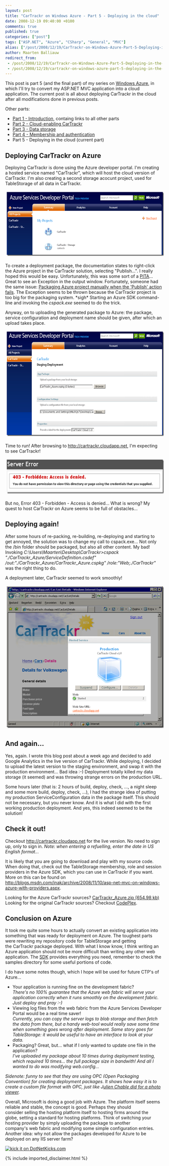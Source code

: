```yaml
---
layout: post
title: "CarTrackr on Windows Azure - Part 5 - Deploying in the cloud"
date: 2008-12-19 09:40:00 +0100
comments: true
published: true
categories: ["post"]
tags: ["ASP.NET", "Azure", "CSharp", "General", "MVC"]
alias: ["/post/2008/12/19/CarTrackr-on-Windows-Azure-Part-5-Deploying-in-the-cloud.aspx", "/post/2008/12/19/cartrackr-on-windows-azure-part-5-deploying-in-the-cloud.aspx"]
author: Maarten Balliauw
redirect_from:
 - /post/2008/12/19/CarTrackr-on-Windows-Azure-Part-5-Deploying-in-the-cloud.aspx.html
 - /post/2008/12/19/cartrackr-on-windows-azure-part-5-deploying-in-the-cloud.aspx.html
---
```

<p>
This post is part 5 (and the final part) of my series on <a href="http://www.microsoft.com/azure" target="_blank">Windows Azure</a>, in which I&#39;ll try to convert my ASP.NET MVC application into a cloud application. The current post is all about deploying CarTrackr in the cloud after all modifications done in previous posts. 
</p>
<p>
Other parts: 
</p>
<ul>
	<li><a href="/post/2008/12/09/Track-your-car-expenses-in-the-cloud!-CarTrackr-on-Windows-Azure-Part-1-Introduction.aspx" target="_blank">Part 1 - Introduction</a>, containg links to all other parts </li>
	<li><a href="/post/2008/12/09/CarTrackr-on-Windows-Azure-Part-2-Cloud-enabling-CarTrackr.aspx" target="_blank">Part 2 - Cloud-enabling CarTrackr</a> </li>
	<li><a href="/post/2008/12/09/CarTrackr-on-Windows-Azure-Part-3-Data-storage.aspx" target="_blank">Part 3 - Data storage</a> </li>
	<li><a href="/post/2008/12/11/CarTrackr-on-Windows-Azure-Part-4-Membership-and-authentication.aspx" target="_blank">Part 4 - Membership and authentication</a> </li>
	<li>Part 5 - Deploying in the cloud (current part)</li>
</ul>
<h2>Deploying CarTrackr on Azure</h2>
<p>
Deploying CarTrackr is done using the Azure developer portal. I&#39;m creating a hosted service named &quot;CarTrackr&quot;, which will host the cloud version of CarTrackr. I&#39;m also creating a second storage acocunt project, used for TableStorage of all data in CarTrackr. 
</p>
<p align="center">
<img style="margin: 5px; border-width: 0px" src="/images/WindowsLiveWriter/CarTrackronWindowsAzurePart5Deployingint_A4EE/image_943ef727-019d-4184-b63d-43b7b4db7bbe.png" border="0" alt="CarTrackr projects on Azure" width="609" height="205" /> 
</p>
<p>
To create a deployment package, the documentation states to right-click the Azure project in the CarTrackr solution, selecting &quot;Publish...&quot;. I really hoped this would be easy. Unfortunately, this was some sort of a <a href="http://www.acronymfinder.com/PITA.html" target="_blank">PITA</a>... Great to see an Exception in the output window. Fortunately, someone had the same issue: <a href="http://www.shanmcarthur.net/cloud-services/azure-tips/publishing-manually-when-publish-action-fails" target="_blank">Packaging Azure project manually when the &#39;Publish&#39; action fails</a>. The Exception seems to be thrown because the CarTrackr project is too big for the packaging system. *sigh* Starting an Azure SDK command-line and invoking the <em>cspack.exe</em> seemed to do the trick. 
</p>
<p>
Anyway, on to uploading the generated package to Azure: the package, service configuration and deployment name should be given, after which an upload takes place. 
</p>
<p align="center">
<img style="margin: 5px; border-width: 0px" src="/images/WindowsLiveWriter/CarTrackronWindowsAzurePart5Deployingint_A4EE/image_6d5b06d3-dd2c-4884-b8a3-5e1a6a1b44fc.png" border="0" alt="Azure Services Developer Portal" width="609" height="335" /> 
</p>
<p>
Time to run! After browsing to <a href="http://cartrackr.cloudapp.net">http://cartrackr.cloudapp.net</a>, I&#39;m expecting to see CarTrackr! 
</p>
<p align="center">
<img style="margin: 5px; border-width: 0px" src="/images/WindowsLiveWriter/CarTrackronWindowsAzurePart5Deployingint_A4EE/image_b22a129d-1b8b-4f6b-9eda-47e51fc19373.png" border="0" alt="CarTrackr running... NOT!" width="609" height="109" /> 
</p>
<p>
But no, Error 403 - Forbidden - Access is denied... What is wrong? My quest to host CarTrackr on Azure seems to be full of obstacles... 
</p>
<h2>Deploying again!</h2>
<p>
After some hours of re-packing, re-building, re-deploying and starting to get annoyed, the solution was to change my call to cspack.exe... Not only the /bin folder should be packaged, but also all other content. My bad! Invoking <em>C:\Users\Maarten\Desktop\CarTrackr&gt;cspack &quot;./CarTrackr_Azure/ServiceDefinition.csdef&quot; /out:&quot;./CarTrackr_Azure/CarTrackr_Azure.cspkg&quot; /role:&quot;Web;./CarTrackr&quot;</em>&nbsp; was the right thing to do. 
</p>
<p>
A deployment later, CarTrackr seemed to work smoothly! 
</p>
<p align="center">
<img style="margin: 5px; border: 0px" src="/images/WindowsLiveWriter/CarTrackronWindowsAzurePart5Deployingint_A4EE/image_d63b2539-5304-4e80-befa-502a5c21db74.png" border="0" alt="CarTrackr on Azure!" width="528" height="454" /> 
</p>
<h2>And&nbsp;again...</h2>
<p>
Yes, again. I wrote this blog post about a week ago and decided to add Google Analytics in the live version of CarTrackr. While deploying, I decided to upload the latest version to the staging environment, and swap it with the production environment... Bad idea :-) Deployment totally killed my data storage (it seemed) and was throwing strange errors on the production URL. 
</p>
<p>
Some hours later (that is: 2 hours of build, deploy, check, ..., a night sleep and some more build, deploy, check, ...), I had the strange idea of putting my production ServiceConfiguration data in the package itself. This should not be necessary, but you never know. And it is what I did with the first working production deployment. And yes, this indeed seemed to be the solution! 
</p>
<h2>Check it out!</h2>
<p>
Checkout <a href="http://cartrackr.cloudapp.net">http://cartrackr.cloudapp.net</a> for the live version. No need to sign up, only to sign in.&nbsp;<em>Note: when entering a refuelling, enter the date in US English format...</em>&nbsp; 
</p>
<p>
It is likely that you are going to download and play with my source code. When doing that, check out the TableStorage membership, role and session providers&nbsp;in the Azure SDK, which you can use in CarTrackr if you want. More on this can be found on <a href="http://blogs.msdn.com/jnak/archive/2008/11/10/asp-net-mvc-on-windows-azure-with-providers.aspx" title="http://blogs.msdn.com/jnak/archive/2008/11/10/asp-net-mvc-on-windows-azure-with-providers.aspx">http://blogs.msdn.com/jnak/archive/2008/11/10/asp-net-mvc-on-windows-azure-with-providers.aspx</a>. 
</p>
<p>
Looking for the Azure CarTrackr sources? <a rel="enclosure" href="/files/CarTrackr_Azure.zip">CarTrackr_Azure.zip (654.98 kb)</a><br />
Looking for the original CarTrackr sources? Checkout <a href="http://www.codeplex.com/CarTrackr" target="_blank">CodePlex</a>. 
</p>
<h2>Conclusion on Azure</h2>
<p>
It took me quite some hours to actually convert an existing application into something that was ready for deployment on Azure. The toughest parts were rewriting my repository code for TableStorage and getting the&nbsp;CarTrackr package deployed. With what I know know, I think writing an Azure application should not be more difficult than writing any other web application. The <a href="http://www.azure.com" target="_blank">SDK</a> provides everything you need,&nbsp;remember to check the samples directory for some useful portions of code. 
</p>
<p>
I do have some notes though, which I hope will be used for future CTP&#39;s of Azure... 
</p>
<ul>
	<li>Your application is running fine on the development fabric?<br />
	<em>There&#39;s no 100% guarantee that the Azure web fabric will serve your application correctly when it runs smoothly on the development fabric. Just deploy and pray :-)</em></li>
	<li>Viewing log files from the web fabric from the Azure Services Developer Portal would be a real time saver!<br />
	<em>Currently, you can copy the server logs to blob storage and then fetch the data from there, but a handy web-tool would really save some time when something goes wrong after deployment. Same story goes for TableStorage: it would be useful to have an interface to look at your data.</em></li>
	<li>Packaging? Great, but... what if I only wanted to update one file in the application?<br />
	<em>I&#39;ve uploaded my package about 10 times during deployment testing, which required 10 times... the full package size in bandwith! And all I wanted to do was modifying web.config...</em></li>
</ul>
<p>
<em>Sidenote: f</em><em>unny to see that they are using OPC (Open Packaging Convention)&nbsp;for creating deployment packages. It shows how easy it is to create a custom file format with OPC, just like J<a href="http://blogs.developpeur.org/neodante/archive/2008/12/09/open-xml-open-packaging-convention-can-do-more-than-just-office-documents.aspx" target="_blank">ulien Chable did for a photo viewer</a>.</em> 
</p>
<p>
Overall, Microsoft is doing a good job with Azure. The platform itself seems reliable and stable, the concept is good. Perhaps they should consider&nbsp;selling the hosting platform itself to hosting firms around the globe, setting a standard for hosting platforms. Think of switching your hosting provider by simply uploading the package to another company&#39;s&nbsp;web fabric and modifying some simple configuration entries. Another&nbsp;idea: why not allow the packages developed for Azure to be deployed on any IIS server farm?&nbsp; 
</p>
<p>
<a href="http://www.dotnetkicks.com/kick/?url=/post/2008/12/19/CarTrackr-on-Windows-Azure-Part-5-Deploying-in-the-cloud.aspx&amp;title=CarTrackr on Windows Azure - Part 5 - Deploying in the cloud">
                    <img src="http://www.dotnetkicks.com/Services/Images/KickItImageGenerator.ashx?url=/post/2008/12/19/CarTrackr-on-Windows-Azure-Part-5-Deploying-in-the-cloud.aspx" border="0" alt="kick it on DotNetKicks.com" />
                  </a>
</p>


{% include imported_disclaimer.html %}

